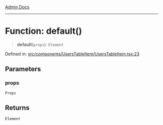 [Admin Docs](/)

***

# Function: default()

> **default**(`props`): `Element`

Defined in: [src/components/UsersTableItem/UsersTableItem.tsx:23](https://github.com/abhassen44/talawa-admin/blob/bb7b6d5252385a81ad100b897eb0cba4f7ba10d2/src/components/UsersTableItem/UsersTableItem.tsx#L23)

## Parameters

### props

`Props`

## Returns

`Element`
